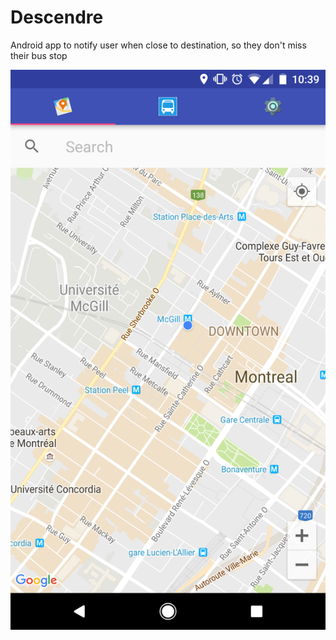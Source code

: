 # Descendre
Android app to notify user when close to destination, so they don't miss their bus stop

![Alt text](/readme/1.png?raw=true "App Layout")
